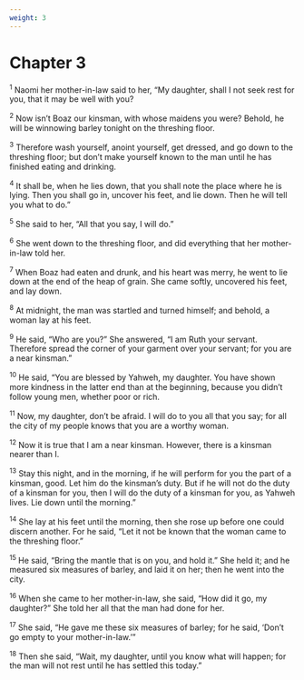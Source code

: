 ```yaml
---
weight: 3
---
```


# Chapter 3

<sup>1</sup> Naomi her mother-in-law said to her, “My daughter, shall I not seek rest for you, that it may be well with you? 

<sup>2</sup> Now isn’t Boaz our kinsman, with whose maidens you were? Behold, he will be winnowing barley tonight on the threshing floor. 

<sup>3</sup> Therefore wash yourself, anoint yourself, get dressed, and go down to the threshing floor; but don’t make yourself known to the man until he has finished eating and drinking. 

<sup>4</sup> It shall be, when he lies down, that you shall note the place where he is lying. Then you shall go in, uncover his feet, and lie down. Then he will tell you what to do.” 

<sup>5</sup> She said to her, “All that you say, I will do.” 

<sup>6</sup> She went down to the threshing floor, and did everything that her mother-in-law told her. 

<sup>7</sup> When Boaz had eaten and drunk, and his heart was merry, he went to lie down at the end of the heap of grain. She came softly, uncovered his feet, and lay down. 

<sup>8</sup> At midnight, the man was startled and turned himself; and behold, a woman lay at his feet. 

<sup>9</sup> He said, “Who are you?” She answered, “I am Ruth your servant. Therefore spread the corner of your garment over your servant; for you are a near kinsman.” 

<sup>10</sup> He said, “You are blessed by Yahweh, my daughter. You have shown more kindness in the latter end than at the beginning, because you didn’t follow young men, whether poor or rich. 

<sup>11</sup> Now, my daughter, don’t be afraid. I will do to you all that you say; for all the city of my people knows that you are a worthy woman. 

<sup>12</sup> Now it is true that I am a near kinsman. However, there is a kinsman nearer than I. 

<sup>13</sup> Stay this night, and in the morning, if he will perform for you the part of a kinsman, good. Let him do the kinsman’s duty. But if he will not do the duty of a kinsman for you, then I will do the duty of a kinsman for you, as Yahweh lives. Lie down until the morning.” 

<sup>14</sup> She lay at his feet until the morning, then she rose up before one could discern another. For he said, “Let it not be known that the woman came to the threshing floor.” 

<sup>15</sup> He said, “Bring the mantle that is on you, and hold it.” She held it; and he measured six measures of barley, and laid it on her; then he went into the city. 

<sup>16</sup> When she came to her mother-in-law, she said, “How did it go, my daughter?” She told her all that the man had done for her. 

<sup>17</sup> She said, “He gave me these six measures of barley; for he said, ‘Don’t go empty to your mother-in-law.’” 

<sup>18</sup> Then she said, “Wait, my daughter, until you know what will happen; for the man will not rest until he has settled this today.” 


